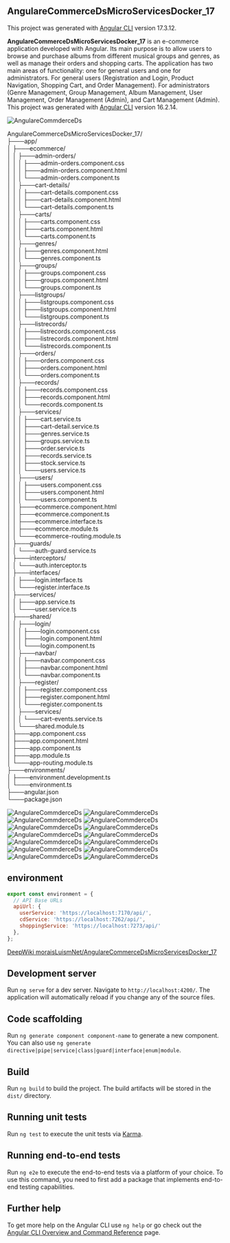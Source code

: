 ## AngulareCommerceDsMicroServicesDocker_17
This project was generated with [Angular CLI](https://github.com/angular/angular-cli) version 17.3.12.

**AngulareCommerceDsMicroServicesDocker_17** is an e-commerce application developed with Angular. Its main purpose is to allow users to browse and purchase albums from different musical groups and genres, as well as manage their orders and shopping carts. The application has two main areas of functionality: one for general users and one for administrators. For general users (Registration and Login, Product Navigation, Shopping Cart, and Order Management). For administrators (Genre Management, Group Management, Album Management, User Management, Order Management (Admin), and Cart Management (Admin). This project was generated with [Angular CLI](https://github.com/angular/angular-cli) version 16.2.14.

![AngulareCommderceDs](img/UML.png)

AngulareCommerceDsMicroServicesDocker_17/  
├───app/  
│   ├───ecommerce/  
│   │   ├───admin-orders/  
│   │   │   ├───admin-orders.component.css  
│   │   │   ├───admin-orders.component.html  
│   │   │   └───admin-orders.component.ts  
│   │   ├───cart-details/  
│   │   │   ├───cart-details.component.css  
│   │   │   ├───cart-details.component.html  
│   │   │   └───cart-details.component.ts  
│   │   ├───carts/  
│   │   │   ├───carts.component.css  
│   │   │   ├───carts.component.html  
│   │   │   └───carts.component.ts  
│   │   ├───genres/  
│   │   │   ├───genres.component.html  
│   │   │   └───genres.component.ts  
│   │   ├───groups/  
│   │   │   ├───groups.component.css  
│   │   │   ├───groups.component.html    
│   │   │   └───groups.component.ts  
│   │   ├───listgroups/  
│   │   │   ├───listgroups.component.css  
│   │   │   ├───listgroups.component.html    
│   │   │   └───listgroups.component.ts  
│   │   ├───listrecords/  
│   │   │   ├───listrecords.component.css  
│   │   │   ├───listrecords.component.html     
│   │   │   └───listrecords.component.ts  
│   │   ├───orders/  
│   │   │   ├───orders.component.css  
│   │   │   ├───orders.component.html    
│   │   │   └───orders.component.ts  
│   │   ├───records/  
│   │   │   ├───records.component.css  
│   │   │   ├───records.component.html  
│   │   │   └───records.component.ts  
│   │   ├───services/  
│   │   │   ├───cart.service.ts  
│   │   │   ├───cart-detail.service.ts  
│   │   │   ├───genres.service.ts  
│   │   │   ├───groups.service.ts  
│   │   │   ├───order.service.ts  
│   │   │   ├───records.service.ts  
│   │   │   ├───stock.service.ts  
│   │   │   └───users.service.ts  
│   │   ├───users/  
│   │   │   ├───users.component.css  
│   │   │   ├───users.component.html    
│   │   │   └───users.component.ts  
│   │   ├───ecommerce.component.html  
│   │   ├───ecommerce.component.ts  
│   │   ├───ecommerce.interface.ts  
│   │   ├───ecommerce.module.ts  
│   │   └───ecommerce-routing.module.ts  
│   ├───guards/  
│   │   └───auth-guard.service.ts    
│   ├───interceptors/  
│   │   └───auth.interceptor.ts  
│   ├───interfaces/  
│   │   ├───login.interface.ts  
│   │   └───register.interface.ts  
│   ├───services/  
│   │   ├───app.service.ts  
│   │   └───user.service.ts  
│   ├───shared/  
│   │   ├───login/  
│   │   │   ├───login.component.css  
│   │   │   ├───login.component.html  
│   │   │   └───login.component.ts  
│   │   ├───navbar/  
│   │   │   ├───navbar.component.css   
│   │   │   ├───navbar.component.html      
│   │   │   └───navbar.component.ts    
│   │   ├───register/  
│   │   │   ├───register.component.css  
│   │   │   ├───register.component.html  
│   │   │   └───register.component.ts  
│   │   ├───services/  
│   │   │   └───cart-events.service.ts  
│   │   └───shared.module.ts    
│   ├───app.component.css  
│   ├───app.component.html    
│   ├───app.component.ts  
│   ├───app.module.ts  
│   └───app-routing.module.ts  
├───environments/  
│   ├───environment.development.ts  
│   └───environment.ts  
├───angular.json  
└───package.json  

![AngulareCommderceDs](img/00.png)
![AngulareCommderceDs](img/01.png)
![AngulareCommderceDs](img/02.png)
![AngulareCommderceDs](img/03.png)
![AngulareCommderceDs](img/04.png)
![AngulareCommderceDs](img/05.png)
![AngulareCommderceDs](img/06.png)
![AngulareCommderceDs](img/07.png)
![AngulareCommderceDs](img/08.png)
![AngulareCommderceDs](img/09.png)
![AngulareCommderceDs](img/10.png)
![AngulareCommderceDs](img/11.png)
![AngulareCommderceDs](img/12.png)
![AngulareCommderceDs](img/13.png)

## environment

```javascript
export const environment = {
  // API Base URLs
  apiUrl: {
    userService: 'https://localhost:7170/api/',
    cdService: 'https://localhost:7262/api/',
    shoppingService: 'https://localhost:7273/api/'
  },
};

```

[DeepWiki moraisLuismNet/AngulareCommerceDsMicroServicesDocker_17](https://deepwiki.com/moraisLuismNet/AngulareCommerceDsMicroServicesDocker_17)


## Development server

Run `ng serve` for a dev server. Navigate to `http://localhost:4200/`. The application will automatically reload if you change any of the source files.

## Code scaffolding

Run `ng generate component component-name` to generate a new component. You can also use `ng generate directive|pipe|service|class|guard|interface|enum|module`.

## Build

Run `ng build` to build the project. The build artifacts will be stored in the `dist/` directory.

## Running unit tests

Run `ng test` to execute the unit tests via [Karma](https://karma-runner.github.io).

## Running end-to-end tests

Run `ng e2e` to execute the end-to-end tests via a platform of your choice. To use this command, you need to first add a package that implements end-to-end testing capabilities.

## Further help

To get more help on the Angular CLI use `ng help` or go check out the [Angular CLI Overview and Command Reference](https://angular.io/cli) page.

